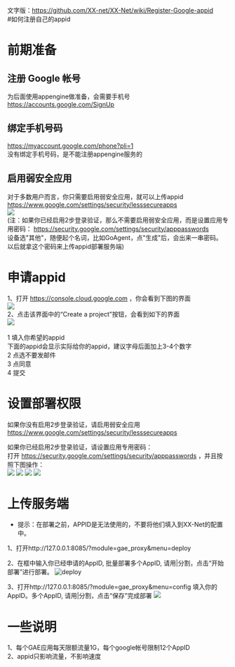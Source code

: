 文字版：https://github.com/XX-net/XX-Net/wiki/Register-Google-appid<br>
#如何注册自己的appid
# 前期准备
## 注册 Google 帐号<br>
为后面使用appengine做准备，会需要手机号<br>
https://accounts.google.com/SignUp<br>
## 绑定手机号码<br>
https://myaccount.google.com/phone?pli=1<br>
没有绑定手机号码，是不能注册appengine服务的<br>
## 启用弱安全应用<br>
对于多数用户而言，你只需要启用弱安全应用，就可以上传appid<br>
https://www.google.com/settings/security/lesssecureapps<br>
![](https://cloud.githubusercontent.com/assets/19320102/16114233/cb73085a-33f2-11e6-9515-be483c43e43a.png)<br>
(注：如果你已经启用2步登录验证，那么不需要启用弱安全应用，而是设置应用专用密码： https://security.google.com/settings/security/apppasswords<br>
设备选"其他"，随便起个名词，比如GoAgent，点"生成"后，会出来一串密码。 以后就拿这个密码来上传appid部署服务端)<br>

# 申请appid
1、打开 https://console.cloud.google.com ，你会看到下图的界面  
![](https://cloud.githubusercontent.com/assets/19320102/15206852/cd0a0466-1854-11e6-8f2f-2d8cb1f4077c.png)<br>
2、点击该界面中的“Create a project”按钮，会看到如下的界面  
![](https://cloud.githubusercontent.com/assets/10395528/12047789/67b97c2e-af0c-11e5-8fac-e818836f9e61.png)<br>  
  1 填入你希望的appid  
    下面的appid会显示实际给你的appid，建议字母后面加上3-4个数字  
  2 点选不要发邮件   
  3 点同意  
  4 提交  
# 设置部署权限  
   如果你没有启用2步登录验证，请启用弱安全应用   
       https://www.google.com/settings/security/lesssecureapps  
  
   如果你已经启用2步登录验证，请设置应用专用密码：  
打开 https://security.google.com/settings/security/apppasswords ，并且按照下图操作：  
![](https://cloud.githubusercontent.com/assets/19320102/15206891/05dcfee2-1855-11e6-83a7-ea1514bf8096.png)
![](https://cloud.githubusercontent.com/assets/19320102/15206889/05dbec6e-1855-11e6-99ee-e8c48fb44f34.png)
![](https://cloud.githubusercontent.com/assets/19320102/15206888/05cfcbe6-1855-11e6-8c79-ca1848a7e2b4.png)
![](https://cloud.githubusercontent.com/assets/19320102/15206890/05dce75e-1855-11e6-81b8-aa0a7efb0480.png)<br>

# 上传服务端
 - 提示：在部署之前，APPID是无法使用的，不要将他们填入到XX-Net的配置中。    

1、打开http://127.0.0.1:8085/?module=gae_proxy&menu=deploy

2、在框中输入你已经申请的AppID, 批量部署多个AppID, 请用|分割，点击“开始部署”进行部署。
![deploy](https://cloud.githubusercontent.com/assets/14904657/14408865/469f6342-ff38-11e5-871d-99ae5282b5c4.png)

3、打开http://127.0.0.1:8085/?module=gae_proxy&menu=config
   填入你的AppID。多个AppID, 请用|分割，点击“保存”完成部署
![](https://cloud.githubusercontent.com/assets/19320102/15735542/425a7214-28cc-11e6-8d64-958679a55747.png)<br>



# 一些说明
1、每个GAE应用每天限额流量1G，每个google帐号限制12个AppID<br>
2、appid只影响流量，不影响速度<br>